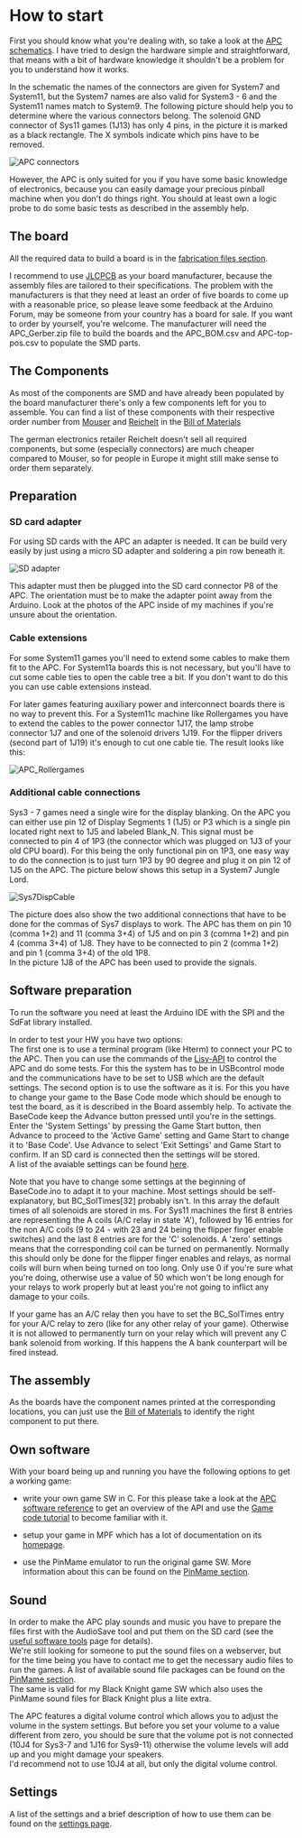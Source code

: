 # How to start

First you should know what you're dealing with, so take a look at the [APC schematics](https://github.com/AmokSolderer/APC/blob/master/DOC/Hardware/APC_schematics.pdf). I have tried to design the hardware simple and straightforward, that means with a bit of hardware knowledge it shouldn't be a problem for you to understand how it works.

In the schematic the names of the connectors are given for System7 and System11, but the System7 names are also valid for System3 - 6 and the System11 names match to System9. The following picture should help you to determine where the various connectors belong. The solenoid GND connector of Sys11 games (1J13) has only 4 pins, in the picture it is marked as a black rectangle. The X symbols indicate which pins have to be removed.

![APC connectors](https://github.com/AmokSolderer/APC/blob/master/DOC/PICS/APC_Connectors.png)

However, the APC is only suited for you if you have some basic knowledge of electronics, because you can easily damage your precious pinball machine when you don't do things right. You should at least own a logic probe to do some basic tests as described in the assembly help.

## The board

All the required data to build a board is in the [fabrication files section](https://github.com/AmokSolderer/APC/tree/master/DOC/Hardware/APC_FabricationFiles).

I recommend to use [JLCPCB](https://jlcpcb.com) as your board manufacturer, because the assembly files are tailored to their specifications. The problem with the manufacturers is that they need at least an order of five boards to come up with a reasonable price, so please leave some feedback at the Arduino Forum, may be someone from your country has a board for sale. If you want to order by yourself, you're welcome. The manufacturer will need the APC_Gerber.zip file to build the boards and the APC_BOM.csv and APC-top-pos.csv to populate the SMD parts.

## The Components

As most of the components are SMD and have already been populated by the board manufacturer there's only a few components left for you to assemble. You can find a list of these components with their respective order number from [Mouser](http://www.mouser.com) and [Reichelt](http://www.reichelt.de) in the [Bill of Materials](https://github.com/AmokSolderer/APC/blob/master/DOC/Hardware/Assembly/APC_BOMnonSMD.pdf)

The german electronics retailer Reichelt doesn't sell all required components, but some (especially connectors) are much cheaper compared to Mouser, so for people in Europe it might still make sense to order them separately. 

## Preparation

### SD card adapter

For using SD cards with the APC an adapter is needed. It can be build very easily by just using a micro SD adapter and soldering a pin row beneath it.

![SD adapter](https://github.com/AmokSolderer/APC/blob/master/DOC/PICS/SDadapter.JPG)

This adapter must then be plugged into the SD card connector P8 of the APC. The orientation must be to make the adapter point away from the Arduino. Look at the photos of the APC inside of my machines if you're unsure about the orientation.

### Cable extensions 

For some System11 games you'll need to extend some cables to make them fit to the APC. For System11a boards this is not necessary, but you'll have to cut some cable ties to open the cable tree a bit. If you don't want to do this you can use  cable extensions instead.

For later games featuring auxiliary power and interconnect boards there is no way to prevent this. For a System11c machine like Rollergames you have to extend the cables to the power connector 1J17, the lamp strobe connector 1J7 and one of the solenoid drivers 1J19. For the flipper drivers (second part of 1J19) it's enough to cut one cable tie. The result looks like this:

![APC_Rollergames](https://github.com/AmokSolderer/APC/blob/master/DOC/PICS/APC_Rollergames.JPG)

### Additional cable connections

Sys3 - 7 games need a single wire for the display blanking. On the APC you can either use pin 12 of Display Segments 1 (1J5) or P3 which is a single pin located right next to 1J5 and labeled Blank_N. This signal must be connected to pin 4 of 1P3 (the connector which was plugged on 1J3 of your old CPU board). For this being the only functional pin on 1P3, one easy way to do the connection is to just turn 1P3 by 90 degree and plug it on pin 12 of 1J5 on the APC. The picture below shows this setup in a System7 Jungle Lord.

![Sys7DispCable](https://github.com/AmokSolderer/APC/blob/master/DOC/PICS/Sys7DispCable.JPG)

The picture does also show the two additional connections that have to be done for the commas of Sys7 displays to work. The APC has them on pin 10 (comma 1+2) and 11 (comma 3+4) of 1J5 and on pin 3 (comma 1+2) and pin 4 (comma 3+4) of 1J8. They have to be connected to pin 2 (comma 1+2) and pin 1 (comma 3+4) of the old 1P8.  
In the picture 1J8 of the APC has been used to provide the signals.

## Software preparation

To run the software you need at least the Arduino IDE with the SPI and the SdFat library installed.

In order to test your HW you have two options:  
The first one is to use a terminal program (like Hterm) to connect your PC to the APC. Then you can use the commands of the [Lisy-API](http://docs.missionpinball.org/en/latest/hardware/lisy/protocol.html) to control the APC and do some tests. For this the system has to be in USBcontrol mode and the communications have to be set to USB which are the default settings.
The second option is to use the software as it is. For this you have to change your game to the Base Code mode  which should be enough to test the board, as it is described in the Board assembly help. To activate the BaseCode keep the Advance button pressed until you're in the settings. Enter the 'System Settings' by pressing the Game Start button, then Advance to proceed to the 'Active Game' setting and Game Start to change it to 'Base Code'. Use Advance to select 'Exit Settings' and Game Start to confirm. If an SD card is connected then the settings will be stored.  
A list of the avaiable settings can be found [here](https://github.com/AmokSolderer/APC/blob/master/DOC/Settings.md).

Note that you have to change some settings at the beginning of BaseCode.ino to adapt it to your machine. Most settings should be self-explanatory, but BC_SolTimes[32] probably isn't. In this array the default times of all solenoids are stored in ms. For Sys11 machines the first 8 entries are representing the A coils (A/C relay in state 'A'), followed by 16 entries for the non A/C coils (9 to 24 - with 23 and 24 being the flipper finger enable switches) and the last 8 entries are for the 'C' solenoids. A 'zero' settings means that the corresponding coil can be turned on permanently. Normally this should only be done for the flipper finger enables and relays, as normal coils will burn when being turned on too long. Only use 0 if you're sure what you're doing, otherwise use a value of 50 which won't be long enough for your relays to work properly but at least you're not going to inflict any damage to your coils.

If your game has an A/C relay then you have to set the BC_SolTimes entry for your A/C relay to zero (like for any other relay of your game). Otherwise it is not allowed to permanently turn on your relay which will prevent any C bank solenoid from working. If this happens the A bank counterpart will be fired instead.

## The assembly

As the boards have the component names printed at the corresponding locations, you can just use the [Bill of Materials](https://github.com/AmokSolderer/APC/blob/master/DOC/Hardware/Assembly/APC_BOMnonSMD.pdf) to identify the  right component to put there.

## Own software

With your board being up and running you have the following options to get a working game:

* write your own game SW in C. For this please take a look at the [APC software reference](https://github.com/AmokSolderer/APC/blob/master/DOC/Software/APC_SW_reference.pdf) to get an overview of the API and use the [Game code tutorial](https://github.com/AmokSolderer/APC/wiki/Game-code-tutorial) to become familiar with it.

* setup your game in MPF which has a lot of documentation on its [homepage](http://missionpinball.org/). 

* use the PinMame emulator to run the original game SW. More information about this can be found on the [PinMame section](https://github.com/AmokSolderer/APC/blob/master/DOC/PinMame.md).

## Sound

In order to make the APC play sounds and music you have to prepare the files first with the AudioSave tool and put them on the SD card (see the [useful software tools](https://github.com/AmokSolderer/APC/wiki/Useful-software-tools) page for details).  
We're still looking for someone to put the sound files on a webserver, but for the time being you have to contact me to get the necessary audio files to run the games. A list of available sound file packages can be found on the [PinMame section](https://github.com/AmokSolderer/APC/blob/master/DOC/PinMame.md).  
The same is valid for my Black Knight game SW which also uses the PinMame sound files for Black Knight plus a liite extra.

The APC features a digital volume control which allows you to adjust the volume in the system settings. But before you set your volume to a value different from zero, you should be sure that the volume pot is not connected (10J4 for Sys3-7 and 1J16 for Sys9-11) otherwise the volume levels will add up and you might damage your speakers.  
I'd recommend not to use 10J4 at all, but only the digital volume control.

## Settings

A list of the settings and a brief description of how to use them can be found on the [settings page](https://github.com/AmokSolderer/APC/blob/V00.14/DOC/Settings.md).

